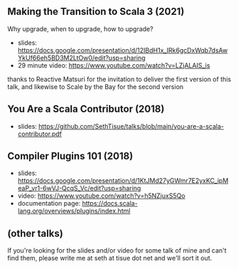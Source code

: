 ## Making the Transition to Scala 3 (2021)

Why upgrade, when to upgrade, how to upgrade?

* slides: https://docs.google.com/presentation/d/12IBdH1x_IRk6gcDxWqb7dsAwYkUf66eh5BD3M2LtOw0/edit?usp=sharing
* 29 minute video: https://www.youtube.com/watch?v=LZjALAIS_is

thanks to Reactive Matsuri for the invitation to deliver the first
version of this talk, and likewise to Scale by the Bay for the
second version

## You Are a Scala Contributor (2018)

* slides: https://github.com/SethTisue/talks/blob/main/you-are-a-scala-contributor.pdf

## Compiler Plugins 101 (2018)

* slides: https://docs.google.com/presentation/d/1KtJMd27yGWmr7E2yxKC_ipMeaP_vr1-6wVJ-QcqS_Vc/edit?usp=sharing
* video: https://www.youtube.com/watch?v=h5NZjuxS5Qo
* documentation page: https://docs.scala-lang.org/overviews/plugins/index.html

## (other talks)

If you're looking for the slides and/or video for some talk of mine and can't find them, please write me at seth at tisue dot net and we'll sort it out.
